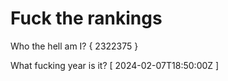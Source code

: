 # Fuck the rankings

Who the hell am I?
{ 2322375 }

What fucking year is it?
[ 2024-02-07T18:50:00Z ]
